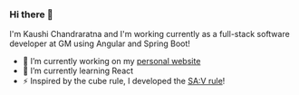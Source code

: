### Hi there 👋

I'm Kaushi Chandraratna and I'm working currently as a full-stack software developer at GM using Angular and Spring Boot!

- 🔭 I’m currently working on my [personal website](https://kaushi-chandraratna.web.app)
- 🌱 I’m currently learning React
- ⚡  Inspired by the cube rule, I developed the [SA:V rule](https://kaushic.github.io/surfacearea-volume/)! 

